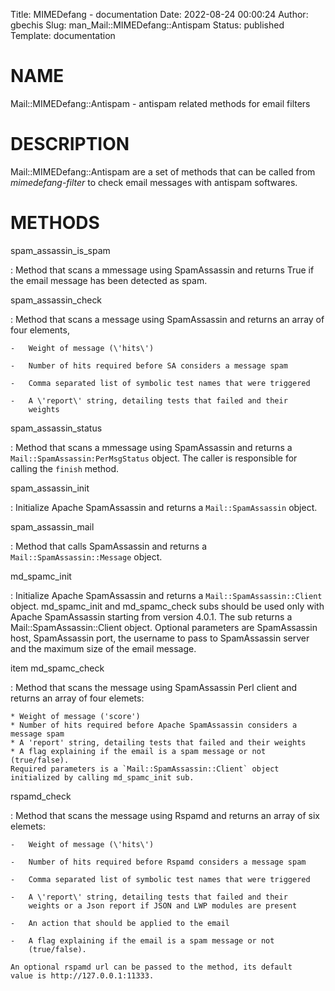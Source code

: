 Title: MIMEDefang - documentation
Date: 2022-08-24 00:00:24
Author: gbechis
Slug: man_Mail::MIMEDefang::Antispam
Status: published
Template: documentation

# NAME

Mail::MIMEDefang::Antispam - antispam related methods for email filters

# DESCRIPTION

Mail::MIMEDefang::Antispam are a set of methods that can be called from
*mimedefang-filter* to check email messages with antispam softwares.

# METHODS

spam_assassin_is_spam

:   Method that scans a mmessage using SpamAssassin and returns True if
    the email message has been detected as spam.

spam_assassin_check

:   Method that scans a message using SpamAssassin and returns an array
    of four elements,

    -   Weight of message (\'hits\')

    -   Number of hits required before SA considers a message spam

    -   Comma separated list of symbolic test names that were triggered

    -   A \'report\' string, detailing tests that failed and their
        weights

spam_assassin_status

:   Method that scans a mmessage using SpamAssassin and returns a
    `Mail::SpamAssassin:PerMsgStatus` object. The caller is responsible
    for calling the `finish` method.

spam_assassin_init

:   Initialize Apache SpamAssassin and returns a `Mail::SpamAssassin`
    object.

spam_assassin_mail

:   Method that calls SpamAssassin and returns a
    `Mail::SpamAssassin::Message` object.

md_spamc_init

:   Initialize Apache SpamAssassin and returns a `Mail::SpamAssassin::Client` object.
    md_spamc_init and md_spamc_check subs should be used only with Apache SpamAssassin
    starting from version 4.0.1.
    The sub returns a Mail::SpamAssassin::Client object.
    Optional parameters are SpamAssassin host, SpamAssassin port, the username to pass to
    SpamAssassin server and the maximum size of the email message.

item md_spamc_check

:   Method that scans the message using SpamAssassin Perl client and returns an array of four elemets:

    * Weight of message ('score')
    * Number of hits required before Apache SpamAssassin considers a message spam
    * A 'report' string, detailing tests that failed and their weights
    * A flag explaining if the email is a spam message or not (true/false).
    Required parameters is a `Mail::SpamAssassin::Client` object initialized by calling md_spamc_init sub.


rspamd_check

:   Method that scans the message using Rspamd and returns an array of
    six elemets:

    -   Weight of message (\'hits\')

    -   Number of hits required before Rspamd considers a message spam

    -   Comma separated list of symbolic test names that were triggered

    -   A \'report\' string, detailing tests that failed and their
        weights or a Json report if JSON and LWP modules are present

    -   An action that should be applied to the email

    -   A flag explaining if the email is a spam message or not
        (true/false).

    An optional rspamd url can be passed to the method, its default
    value is http://127.0.0.1:11333.
